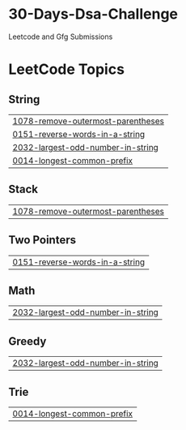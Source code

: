 # 30-Days-Dsa-Challenge
Leetcode and Gfg Submissions

<!---LeetCode Topics Start-->
# LeetCode Topics
## String
|  |
| ------- |
| [1078-remove-outermost-parentheses](https://github.com/pranay1uv/30-Days-Dsa-Challenge/tree/master/1078-remove-outermost-parentheses) |
| [0151-reverse-words-in-a-string](https://github.com/pranay1uv/30-Days-Dsa-Challenge/tree/master/0151-reverse-words-in-a-string) |
| [2032-largest-odd-number-in-string](https://github.com/pranay1uv/30-Days-Dsa-Challenge/tree/master/2032-largest-odd-number-in-string) |
| [0014-longest-common-prefix](https://github.com/pranay1uv/30-Days-Dsa-Challenge/tree/master/0014-longest-common-prefix) |
## Stack
|  |
| ------- |
| [1078-remove-outermost-parentheses](https://github.com/pranay1uv/30-Days-Dsa-Challenge/tree/master/1078-remove-outermost-parentheses) |
## Two Pointers
|  |
| ------- |
| [0151-reverse-words-in-a-string](https://github.com/pranay1uv/30-Days-Dsa-Challenge/tree/master/0151-reverse-words-in-a-string) |
## Math
|  |
| ------- |
| [2032-largest-odd-number-in-string](https://github.com/pranay1uv/30-Days-Dsa-Challenge/tree/master/2032-largest-odd-number-in-string) |
## Greedy
|  |
| ------- |
| [2032-largest-odd-number-in-string](https://github.com/pranay1uv/30-Days-Dsa-Challenge/tree/master/2032-largest-odd-number-in-string) |
## Trie
|  |
| ------- |
| [0014-longest-common-prefix](https://github.com/pranay1uv/30-Days-Dsa-Challenge/tree/master/0014-longest-common-prefix) |
<!---LeetCode Topics End-->